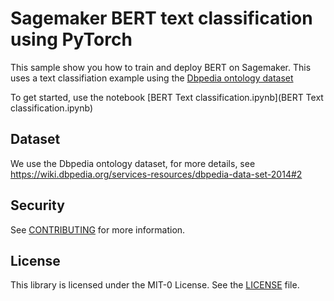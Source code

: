 # Sagemaker BERT text classification using PyTorch
 
 This sample show you how to train and deploy BERT on Sagemaker. This uses a text classifiation example using the [Dbpedia ontology dataset](https://wiki.dbpedia.org/services-resources/dbpedia-data-set-2014#2)
 
 To get started, use the notebook [BERT Text classification.ipynb](BERT Text classification.ipynb)
 
 ## Dataset
 We use the Dbpedia ontology dataset, for more details, see https://wiki.dbpedia.org/services-resources/dbpedia-data-set-2014#2
 
 ## Security
 
 See [CONTRIBUTING](CONTRIBUTING.md#security-issue-notifications) for more information.
 
 ## License
 
 This library is licensed under the MIT-0 License. See the [LICENSE](LICENSE) file.                 

